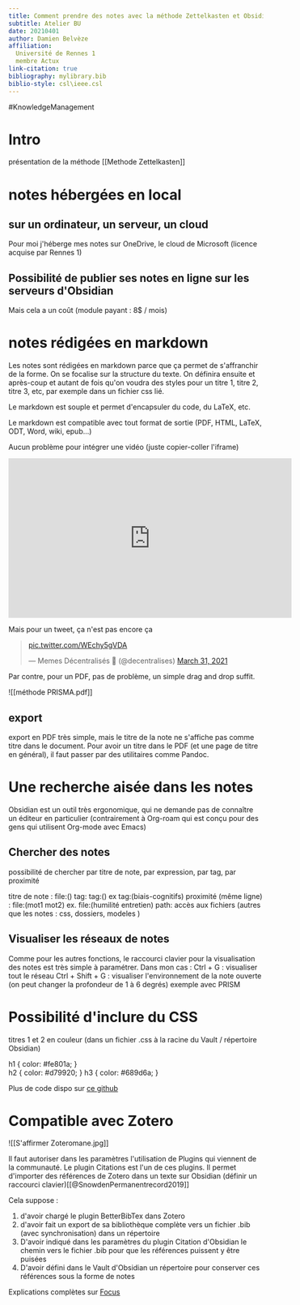 ```yaml
---
title: Comment prendre des notes avec la méthode Zettelkasten et Obsidian
subtitle: Atelier BU
date: 20210401
author: Damien Belvèze
affiliation: 
  Université de Rennes 1
  membre Actux
link-citation: true
bibliography: mylibrary.bib
biblio-style: csl\ieee.csl
---
```


#KnowledgeManagement

# Intro

présentation de la méthode [[Methode Zettelkasten]]

# notes hébergées en local

## sur un ordinateur, un serveur, un cloud

Pour moi j'héberge mes notes sur OneDrive, le cloud de Microsoft (licence acquise par Rennes 1)

## Possibilité de publier ses notes en ligne sur les serveurs d'Obsidian

Mais cela a un coût (module payant : 8$ / mois)

# notes rédigées en markdown

Les notes sont rédigées en markdown parce que ça permet de s'affranchir de la forme. On se focalise sur la structure du texte. On définira ensuite et après-coup et autant de fois qu'on voudra des styles pour un titre 1, titre 2, titre 3, etc, par exemple dans un fichier css lié.

Le markdown est souple et permet d'encapsuler du code, du LaTeX, etc. 

Le markdown est compatible avec tout format de sortie (PDF, HTML, LaTeX, ODT, Word, wiki, epub...)

Aucun problème pour intégrer une vidéo (juste copier-coller l'iframe)

<iframe width="560" height="315" src="https://www.youtube.com/embed/QgbLb6QCK88" title="YouTube video player" frameborder="0" allow="accelerometer; autoplay; clipboard-write; encrypted-media; gyroscope; picture-in-picture" allowfullscreen></iframe>

Mais pour un tweet, ça n'est pas encore ça

<blockquote class="twitter-tweet"><p lang="und" dir="ltr"><a href="https://t.co/WEchy5gVDA">pic.twitter.com/WEchy5gVDA</a></p>&mdash; Memes Décentralisés 🥐 (@decentralises) <a href="https://twitter.com/decentralises/status/1377240168017637381?ref_src=twsrc%5Etfw">March 31, 2021</a></blockquote> <script async src="https://platform.twitter.com/widgets.js" charset="utf-8"></script>




Par contre, pour un PDF, pas de problème, un simple drag and drop suffit.

![[méthode PRISMA.pdf]]

## export

export en PDF très simple, mais le titre de la note ne s'affiche pas comme titre dans le document. 
Pour avoir un titre dans le PDF (et une page de titre en général), il faut passer par des utilitaires comme Pandoc.

# Une recherche aisée dans les notes 
Obsidian est un outil très ergonomique, qui ne demande pas de connaître un éditeur en particulier (contrairement à Org-roam qui est conçu pour des gens qui utilisent Org-mode avec Emacs)

## Chercher des notes

possibilité de chercher par titre de note, par expression, par tag, par proximité

titre de note : file:()
tag: tag:() ex tag:(biais-cognitifs)
proximité (même ligne) : file:(mot1 mot2)
ex. file:(humilité entretien)
path: accès aux fichiers (autres que les notes : css, dossiers, modeles )

## Visualiser les réseaux de notes

Comme pour les autres fonctions, le raccourci clavier pour la visualisation des notes est très simple à paramétrer.
Dans mon cas : 
Ctrl + G : visualiser tout le réseau
Ctrl + Shift + G : visualiser l'environnement de la note ouverte (on peut changer la profondeur de 1 à 6 degrés)
exemple avec PRISM


# Possibilité d'inclure du CSS

titres 1 et 2 en couleur (dans un fichier .css à la racine du Vault / répertoire Obsidian)

h1 { color: #fe801a; }  
h2 { color: #d79920; }
h3 { color: #689d6a; }

Plus de code dispo sur [ce github](https://github.com/Dmitriy-Shulha/obsidian-css-snippets/tree/develop/Snippets)

# Compatible avec Zotero

![[S'affirmer Zoteromane.jpg]]

Il faut autoriser dans les paramètres l'utilisation de Plugins qui viennent de la communauté. 
Le plugin Citations est l'un de ces plugins. 
Il permet d'importer des références de Zotero dans un texte sur Obsidian (définir un raccourci clavier)[[@SnowdenPermanentrecord2019]]

Cela suppose :  
1. d'avoir chargé le plugin BetterBibTex dans Zotero
2. d'avoir fait un export de sa bibliothèque complète vers un fichier .bib (avec synchronisation) dans un répertoire
3. D'avoir indiqué dans les paramètres du plugin Citation d'Obsidian le chemin vers le fichier .bib pour que les références puissent y être puisées
4. D'avoir défini dans le Vault d'Obsidian un répertoire pour conserver ces références sous la forme de notes

Explications complètes sur [Focus](https://focus.univ-rennes1.fr/zotero/latex#s-lg-box-wrapper-18262956)








